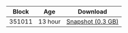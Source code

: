 |     Block   |     Age     |   Download  |
| ----------- | ----------- | ----------- |
|   351011   |  13 hour | [Snapshot (0.3 GB)](https://s3.eu-central-1.amazonaws.com/w3coins.io/snapshots/lava-testnet/lava_snapsot_latest.tar.lz4)  |

